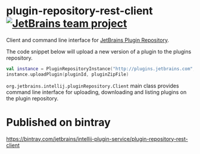 # plugin-repository-rest-client [![JetBrains team project](http://jb.gg/badges/team.svg)](https://confluence.jetbrains.com/display/ALL/JetBrains+on+GitHub)

Client and command line interface for [JetBrains Plugin Repository](https://plugins.jetbrains.com/).

The code snippet below will upload a new version of a plugin to the plugins repository.
```kotlin
val instance = PluginRepositoryInstance("http://plugins.jetbrains.com", "username", "password")
instance.uploadPlugin(pluginId, pluginZipFile)
```

```org.jetbrains.intellij.pluginRepository.Client``` main class provides command line interface for uploading, downloading and listing plugins on the plugin repository.

# Published on bintray
https://bintray.com/jetbrains/intellij-plugin-service/plugin-repository-rest-client
